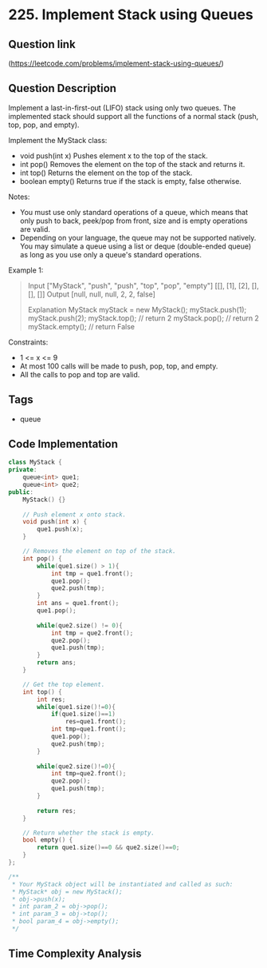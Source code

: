 # 225. Implement Stack using Queues

## Question link
(https://leetcode.com/problems/implement-stack-using-queues/)

## Question Description
Implement a last-in-first-out (LIFO) stack using only two queues. The implemented stack should support all the functions of a normal stack (push, top, pop, and empty).

Implement the MyStack class:
- void push(int x) Pushes element x to the top of the stack.
- int pop() Removes the element on the top of the stack and returns it.
- int top() Returns the element on the top of the stack.
- boolean empty() Returns true if the stack is empty, false otherwise.

Notes:
- You must use only standard operations of a queue, which means that only push to back, peek/pop from front, size and is empty operations are valid.
- Depending on your language, the queue may not be supported natively. You may simulate a queue using a list or deque (double-ended queue) as long as you use only a queue's standard operations.

Example 1:

> Input
> ["MyStack", "push", "push", "top", "pop", "empty"]
> [[], [1], [2], [], [], []]
> Output
> [null, null, null, 2, 2, false]
>
> Explanation
> MyStack myStack = new MyStack();
> myStack.push(1);
> myStack.push(2);
> myStack.top(); // return 2
> myStack.pop(); // return 2
> myStack.empty(); // return False

Constraints:
- 1 <= x <= 9
- At most 100 calls will be made to push, pop, top, and empty.
- All the calls to pop and top are valid.
 
## Tags
- queue

## Code Implementation
```c++
class MyStack {
private:
    queue<int> que1;
    queue<int> que2;
public:
    MyStack() {}
    
    // Push element x onto stack.
    void push(int x) {
        que1.push(x);
    }

    // Removes the element on top of the stack.
    int pop() {
        while(que1.size() > 1){
            int tmp = que1.front();
            que1.pop();
            que2.push(tmp);
        }
        int ans = que1.front();
        que1.pop();
        
        while(que2.size() != 0){
            int tmp = que2.front();
            que2.pop();
            que1.push(tmp);
        }
        return ans;
    }

    // Get the top element.
    int top() {
        int res;
        while(que1.size()!=0){
            if(que1.size()==1)
                res=que1.front();
            int tmp=que1.front();
            que1.pop();
            que2.push(tmp);
        }
        
        while(que2.size()!=0){
            int tmp=que2.front();
            que2.pop();
            que1.push(tmp);
        }
        
        return res;
    }

    // Return whether the stack is empty.
    bool empty() {
        return que1.size()==0 && que2.size()==0;
    }
};

/**
 * Your MyStack object will be instantiated and called as such:
 * MyStack* obj = new MyStack();
 * obj->push(x);
 * int param_2 = obj->pop();
 * int param_3 = obj->top();
 * bool param_4 = obj->empty();
 */
```

## Time Complexity Analysis